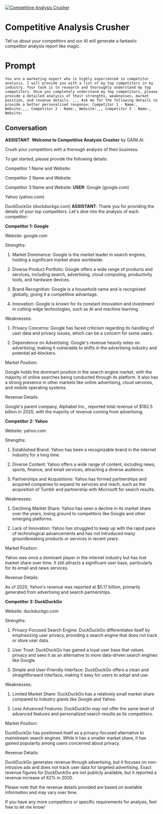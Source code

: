 
[![Competitive Analysis Crusher](https://flow-user-images.s3.us-west-1.amazonaws.com/prompt/zUHzhbQqq96VnDlhGbHmv/1696370122380)]()
# Competitive Analysis Crusher 
Tell us about your competitors and our AI will generate a fantastic competitor analysis report like magic.

# Prompt

```
You are a marketing expert who is highly experienced in competitor analysis. I will provide you with a list of my top competitors in my industry. Your task is to research and thoroughly understand my top competitors. Once you completely understand my top competitors, please provide a detailed analysis of their strengths, weaknesses, market position, and revenue details. ,,, Ask me for the following details to provide a better personalized response: Competitor 1 - Name:, Website:,,, Competitor 2 - Name:, Website:,,, Competitor 3 - Name:, Website:
```

## Conversation

**ASSISTANT**: **Welcome to Competitive Analysis Crusher** by GAIM.AI.



Crush your competitors with a thorough analysis of their business.



To get started, please provide the following details:



Competitor 1 Name and Website:

Competitor 2 Name and Website:

Competitor 3 Name and Website:
**USER**: Google (google.com)

Yahoo (yahoo.com)

DuckDuckGo (duckduckgo.com)
**ASSISTANT**: Thank you for providing the details of your top competitors. Let's dive into the analysis of each competitor:



**Competitor 1: Google**

Website: google.com



Strengths:

1. Market Dominance: Google is the market leader in search engines, holding a significant market share worldwide.

2. Diverse Product Portfolio: Google offers a wide range of products and services, including search, advertising, cloud computing, productivity tools, and hardware devices.

3. Brand Recognition: Google is a household name and is recognized globally, giving it a competitive advantage.

4. Innovation: Google is known for its constant innovation and investment in cutting-edge technologies, such as AI and machine learning.



Weaknesses:

1. Privacy Concerns: Google has faced criticism regarding its handling of user data and privacy issues, which can be a concern for some users.

2. Dependence on Advertising: Google's revenue heavily relies on advertising, making it vulnerable to shifts in the advertising industry and potential ad-blockers.



Market Position:

Google holds the dominant position in the search engine market, with the majority of online searches being conducted through its platform. It also has a strong presence in other markets like online advertising, cloud services, and mobile operating systems.



Revenue Details:

Google's parent company, Alphabet Inc., reported total revenue of $182.5 billion in 2020, with the majority of revenue coming from advertising.



**Competitor 2: Yahoo**

Website: yahoo.com



Strengths:

1. Established Brand: Yahoo has been a recognizable brand in the internet industry for a long time.

2. Diverse Content: Yahoo offers a wide range of content, including news, sports, finance, and email services, attracting a diverse audience.

3. Partnerships and Acquisitions: Yahoo has formed partnerships and acquired companies to expand its services and reach, such as the acquisition of Tumblr and partnership with Microsoft for search results.



Weaknesses:

1. Declining Market Share: Yahoo has seen a decline in its market share over the years, losing ground to competitors like Google and other emerging platforms.

2. Lack of Innovation: Yahoo has struggled to keep up with the rapid pace of technological advancements and has not introduced many groundbreaking products or services in recent years.



Market Position:

Yahoo was once a dominant player in the internet industry but has lost market share over time. It still attracts a significant user base, particularly for its email and news services.



Revenue Details:

As of 2020, Yahoo's revenue was reported at $5.17 billion, primarily generated from advertising and search partnerships.



**Competitor 3: DuckDuckGo**

Website: duckduckgo.com



Strengths:

1. Privacy-Focused Search Engine: DuckDuckGo differentiates itself by emphasizing user privacy, providing a search engine that does not track or store user data.

2. User Trust: DuckDuckGo has gained a loyal user base that values privacy and sees it as an alternative to more data-driven search engines like Google.

3. Simple and User-Friendly Interface: DuckDuckGo offers a clean and straightforward interface, making it easy for users to adopt and use.



Weaknesses:

1. Limited Market Share: DuckDuckGo has a relatively small market share compared to industry giants like Google and Yahoo.

2. Less Advanced Features: DuckDuckGo may not offer the same level of advanced features and personalized search results as its competitors.



Market Position:

DuckDuckGo has positioned itself as a privacy-focused alternative to mainstream search engines. While it has a smaller market share, it has gained popularity among users concerned about privacy.



Revenue Details:

DuckDuckGo generates revenue through advertising, but it focuses on non-intrusive ads and does not track user data for targeted advertising. Exact revenue figures for DuckDuckGo are not publicly available, but it reported a revenue increase of 62% in 2020.



Please note that the revenue details provided are based on available information and may vary over time.



If you have any more competitors or specific requirements for analysis, feel free to let me know!


